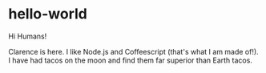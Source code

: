 # hello-world

Hi Humans!

Clarence is here.  I like Node.js and Coffeescript (that's what I am made of!).
I have had tacos on the moon and find them far superior than Earth tacos.
